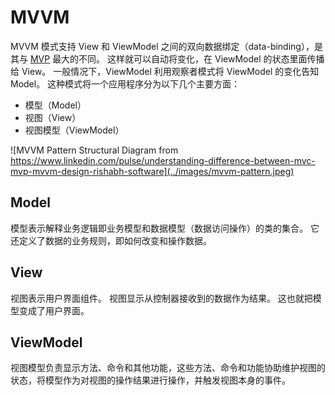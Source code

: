# MVVM

MVVM 模式支持 View 和 ViewModel 之间的双向数据绑定（data-binding），是其与 [MVP](./mvp) 最大的不同。
这样就可以自动将变化，在 ViewModel 的状态里面传播给 View。
一般情况下，ViewModel 利用观察者模式将 ViewModel 的变化告知 Model。
这种模式将一个应用程序分为以下几个主要方面：

- 模型（Model）
- 视图（View）
- 视图模型（ViewModel）

![MVVM Pattern Structural Diagram from https://www.linkedin.com/pulse/understanding-difference-between-mvc-mvp-mvvm-design-rishabh-software](../images/mvvm-pattern.jpeg)

## Model

模型表示解释业务逻辑即业务模型和数据模型（数据访问操作）的类的集合。
它还定义了数据的业务规则，即如何改变和操作数据。

## View

视图表示用户界面组件。
视图显示从控制器接收到的数据作为结果。
这也就把模型变成了用户界面。

## ViewModel

视图模型负责显示方法、命令和其他功能，这些方法、命令和功能协助维护视图的状态，将模型作为对视图的操作结果进行操作，并触发视图本身的事件。
